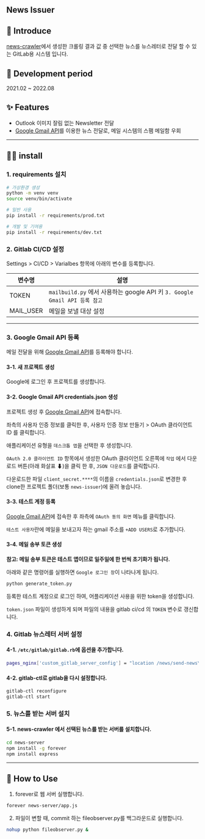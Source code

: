 ## News Issuer

## 📌 Introduce
[news-crawler](https://www.github.com/fromitive/news-crawler)에서 생성한 크롤링 결과 값 중 선택한 뉴스를 뉴스레터로 전달 할 수 있는 GitLab용 시스템 입니다.

## 📅 Development period
2021.02 ~ 2022.08

## ✨ Features
- Outlook 이미지 잘림 없는 Newsletter 전달
- [Google Gmail API](https://console.cloud.google.com/apis/api/gmail.googleapis.com)를 이용한 뉴스 전달로, 메일 시스템의 스팸 메일함 우회

---

## 👨‍🔧 install

### 1. requirements 설치

``` bash
# 가상환경 생성
python -m venv venv
source venv/bin/activate

# 일반 사용
pip install -r requirements/prod.txt

# 개발 및 기여용
pip install -r requirements/dev.txt
```

### 2. Gitlab CI/CD 설정

Settings > CI/CD > Varialbes 항목에 아래의 변수를 등록합니다.

| 변수명 | 설명 |
| ---      | ---      |
| TOKEN | `mailbuild.py` 에서 사용하는 google API 키 `3. Google Gmail API 등록 참고`|
| MAIL_USER | 메일을 보낼 대상 설정 |

---

### 3. Google Gmail API 등록

메일 전달을 위해 [Google Gmail API](https://console.cloud.google.com/apis/api/gmail.googleapis.com)를 등록해야 합니다.

#### 3-1. 새 프로젝트 생성

Google에 로그인 후 프로젝트를 생성합니다.

#### 3-2. Google Gmail API credentials.json 생성
프로젝트 생성 후 [Google Gmail API](https://console.cloud.google.com/apis/api/gmail.googleapis.com)에 접속합니다.

좌측의 사용자 인증 정보를 클릭한 후, 사용자 인증 정보 만들기 > OAuth 클라이언트 ID 를 클릭합니다.

애플리케이션 유형을 `데스크톱 앱`을 선택한 후 생성합니다.

`OAuth 2.0 클라이언트 ID` 항목에서 생성한 OAuth 클라이언트 오른쪽에 `작업` 에서 다운로드 버튼(아래 화살표 ⬇)을 클릭 한 후, `JSON 다운로드`를 클릭합니다.

다운로드한 파일 `client_secret.****`의 이름을 `credentials.json`로 변경한 후 clone한 프로젝트 폴더(보통 `news-issuer`)에 올려 놓습니다.

#### 3-3. 테스트 계정 등록

[Google Gmail API](https://console.cloud.google.com/apis/api/gmail.googleapis.com)에 접속한 후 좌측에 `OAuth 동의 화면` 메뉴를 클릭합니다.

`테스트 사용자`란에 메일을 보내고자 하는 gmail 주소를 `+ADD USERS`로 추가합니다.

#### 3-4. 메일 송부 토큰 생성

**참고: 메일 송부 토큰은 테스트 앱이므로 일주일에 한 번씩 초기화가 됩니다.**

아래와 같은 명령어를 실행하면 `Google 로그인 창`이 나타나게 됩니다.

```bash
python generate_token.py 
```

등록한 테스트 계정으로 로그인 하여, 어플리케이션 사용을 위한 token을 생성합니다.

`token.json` 파일이 생성하게 되며 파일의 내용을 gitlab ci/cd 의 `TOKEN` 변수로 갱신합니다.

### 4. Gitlab 뉴스레터 서버 설정

#### 4-1. `/etc/gitlab/gitlab.rb`에 옵션을 추가합니다.
``` bash
pages_nginx['custom_gitlab_server_config'] = "location /news/send-news\n{ proxy_pass http://127.0.0.1:8888; \n}"
```

#### 4-2. gitlab-ctl로 gitlab을 다시 설정합니다.

``` bash
gitlab-ctl reconfigure
gitlab-ctl start
```

### 5. 뉴스를 받는 서버 설치

#### 5-1. news-crawler 에서 선택된 뉴스를 받는 서버를 설치합니다.

``` bash
cd news-server
npm install -g forever
npm install express
```

---


## 🔎 How to Use

1. forever로 웹 서버 실행합니다.
``` bash
forever news-server/app.js
```

2. 파일이 변할 때, commit 하는 fileobserver.py를 백그라운드로 실행합니다.
``` bash
nohup python fileobserver.py &
```


